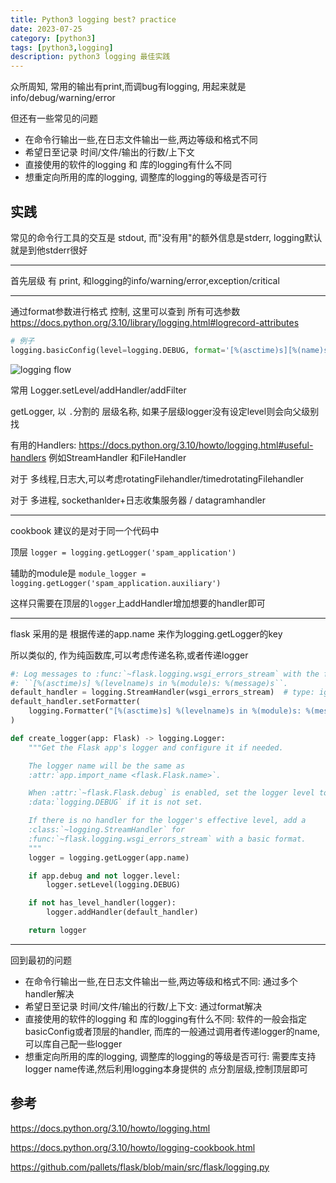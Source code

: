 ```yaml
---
title: Python3 logging best? practice
date: 2023-07-25
category: [python3]
tags: [python3,logging]
description: python3 logging 最佳实践
---
```


众所周知, 常用的输出有print,而调bug有logging, 用起来就是 info/debug/warning/error

但还有一些常见的问题

- 在命令行输出一些,在日志文件输出一些,两边等级和格式不同
- 希望日至记录 时间/文件/输出的行数/上下文
- 直接使用的软件的logging 和 库的logging有什么不同
- 想重定向所用的库的logging, 调整库的logging的等级是否可行

<!--more-->

## 实践

常见的命令行工具的交互是 stdout, 而"没有用"的额外信息是stderr, logging默认就是到他stderr很好

---

首先层级 有 print, 和logging的info/warning/error,exception/critical

---

通过format参数进行格式 控制, 这里可以查到 所有可选参数 https://docs.python.org/3.10/library/logging.html#logrecord-attributes

```python
# 例子
logging.basicConfig(level=logging.DEBUG, format='[%(asctime)s][%(name)s %(levelname)s][%(threadName)s][%(filename)s %(funcName)s %(lineno)d]:%(message)s')
```

![logging flow](https://docs.python.org/3.10/_images/logging_flow.png)


常用 Logger.setLevel/addHandler/addFilter

getLogger, 以 `.`分割的 层级名称, 如果子层级logger没有设定level则会向父级别找

有用的Handlers: https://docs.python.org/3.10/howto/logging.html#useful-handlers 例如StreamHandler 和FileHandler

对于 多线程,日志大,可以考虑rotatingFilehandler/timedrotatingFilehandler

对于 多进程, sockethanlder+日志收集服务器 / datagramhandler

---

cookbook 建议的是对于同一个代码中

顶层 `logger = logging.getLogger('spam_application')`

辅助的module是 `module_logger = logging.getLogger('spam_application.auxiliary')`

这样只需要在顶层的`logger`上addHandler增加想要的handler即可

---

flask 采用的是 根据传递的app.name 来作为logging.getLogger的key

所以类似的, 作为纯函数库,可以考虑传递名称,或者传递logger

```python
#: Log messages to :func:`~flask.logging.wsgi_errors_stream` with the format
#: ``[%(asctime)s] %(levelname)s in %(module)s: %(message)s``.
default_handler = logging.StreamHandler(wsgi_errors_stream)  # type: ignore
default_handler.setFormatter(
    logging.Formatter("[%(asctime)s] %(levelname)s in %(module)s: %(message)s")
)

def create_logger(app: Flask) -> logging.Logger:
    """Get the Flask app's logger and configure it if needed.

    The logger name will be the same as
    :attr:`app.import_name <flask.Flask.name>`.

    When :attr:`~flask.Flask.debug` is enabled, set the logger level to
    :data:`logging.DEBUG` if it is not set.

    If there is no handler for the logger's effective level, add a
    :class:`~logging.StreamHandler` for
    :func:`~flask.logging.wsgi_errors_stream` with a basic format.
    """
    logger = logging.getLogger(app.name)

    if app.debug and not logger.level:
        logger.setLevel(logging.DEBUG)

    if not has_level_handler(logger):
        logger.addHandler(default_handler)

    return logger
```

---

回到最初的问题

- 在命令行输出一些,在日志文件输出一些,两边等级和格式不同: 通过多个handler解决
- 希望日至记录 时间/文件/输出的行数/上下文: 通过format解决
- 直接使用的软件的logging 和 库的logging有什么不同: 软件的一般会指定basicConfig或者顶层的handler, 而库的一般通过调用者传递logger的name,可以库自己配一些logger
- 想重定向所用的库的logging, 调整库的logging的等级是否可行: 需要库支持logger name传递,然后利用logging本身提供的 点分割层级,控制顶层即可
 
## 参考

https://docs.python.org/3.10/howto/logging.html

https://docs.python.org/3.10/howto/logging-cookbook.html

https://github.com/pallets/flask/blob/main/src/flask/logging.py